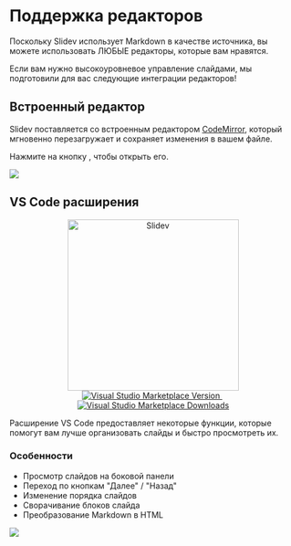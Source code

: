 # Поддержка редакторов

Поскольку Slidev использует Markdown в качестве источника, вы можете использовать ЛЮБЫЕ редакторы, которые вам нравятся.

Если вам нужно высокоуровневое управление слайдами, мы подготовили для вас следующие интеграции редакторов!

## Встроенный редактор

Slidev поставляется со встроенным редактором [CodeMirror](https://codemirror.net/), который мгновенно перезагружает и сохраняет изменения в вашем файле.

Нажмите на кнопку <carbon-edit class="inline-icon-btn"/>, чтобы открыть его.

![](/screenshots/integrated-editor.png)

## VS Code расширения

<p align="center">
    <a href="https://github.com/slidevjs/slidev" target="_blank">
        <img src="https://cdn.jsdelivr.net/gh/slidevjs/slidev/assets/logo-for-vscode.png" alt="Slidev" width="300"/>
    </a>
    <br>
    <a href="https://marketplace.visualstudio.com/items?itemName=antfu.slidev" target="__blank">
        <img src="https://img.shields.io/visual-studio-marketplace/v/antfu.slidev.svg?color=4EC5D4&amp;label=VS%20Code%20Marketplace&logo=visual-studio-code" alt="Visual Studio Marketplace Version" />
    </a>
    &nbsp;
    <a href="https://marketplace.visualstudio.com/items?itemName=antfu.slidev" target="__blank">
        <img src="https://img.shields.io/visual-studio-marketplace/d/antfu.slidev.svg?color=2B90B6" alt="Visual Studio Marketplace Downloads" />
    </a>
</p>

Расширение VS Code предоставляет некоторые функции, которые помогут вам лучше организовать слайды и быстро просмотреть их.

### Особенности

- Просмотр слайдов на боковой панели
- Переход по кнопкам "Далее" / "Назад"
- Изменение порядка слайдов
- Сворачивание блоков слайда
- Преобразование Markdown в HTML

![](https://user-images.githubusercontent.com/11247099/116809994-cc2caa00-ab73-11eb-879f-60585747c3c9.png)

<Tweet id="1395333405345148930" />
